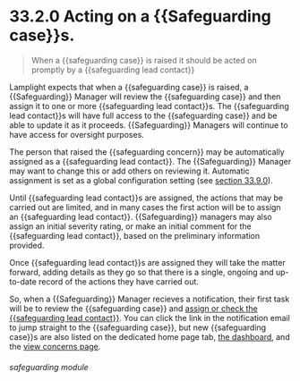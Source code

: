 # 33.2.0 Acting on a {{Safeguarding case}}s.

> When a {{safeguarding case}} is raised it should be acted on promptly by a {{safeguarding lead contact}}

Lamplight expects that when a {{safeguarding case}} is raised, a {{Safeguarding}} Manager will review the {{safeguarding case}} and then assign it
to one or more {{safeguarding lead contact}}s.  The {{safeguarding lead contact}}s will have full access to the {{safeguarding case}} and be able 
to update it as it proceeds.  {{Safeguarding}} Managers will continue to have access for oversight purposes.

The person that raised the {{safeguarding concern}} may be automatically assigned as a {{safeguarding lead contact}}. The
{{Safeguarding}} Manager may want to change this or add others on reviewing it. Automatic assignment is set as a global configuration
setting (see [section 33.9.0](/help/index/p/33.9.0)).

Until {{safeguarding lead contact}}s are assigned, the actions that may be carried out are limited, and in many cases the first 
action will be to assign an {{safeguarding lead contact}}. {{Safeguarding}} managers may also assign an initial severity rating,
or make an initial comment for the {{safeguarding lead contact}}, based on the preliminary information provided.

Once {{safeguarding lead contact}}s are assigned they will take the matter forward, adding details as they go so that there
is a single, ongoing and up-to-date record of the actions they have carried out.

So, when a {{Safeguarding}} Manager recieves a notification, their first task will be to review the {{safeguarding case}} 
and [assign or check the {{safeguarding lead contact}}](/help/index/p/33.2.2). You can click the link in the notification email to jump straight to the
{{safeguarding case}}, but new {{safeguarding case}}s are also listed on the dedicated home page tab, 
[the dashboard](/help/index/p/33.5.0), and the [view concerns page](/help/index/p/33.2.1).

###### safeguarding module

